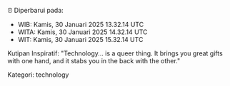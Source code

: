 ⏰ Diperbarui pada:
- WIB: Kamis, 30 Januari 2025 13.32.14 UTC
- WITA: Kamis, 30 Januari 2025 14.32.14 UTC
- WIT: Kamis, 30 Januari 2025 15.32.14 UTC

Kutipan Inspiratif:
"Technology... is a queer thing. It brings you great gifts with one hand, and it stabs you in the back with the other."


Kategori: technology

